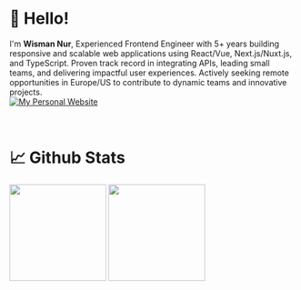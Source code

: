 # 👋 Hello!

I'm **Wisman Nur**, Experienced Frontend Engineer with 5+ years building responsive and scalable web applications using React/Vue, Next.js/Nuxt.js, and TypeScript. Proven track record in integrating APIs, leading small teams, and delivering impactful user experiences. Actively seeking remote opportunities in Europe/US to contribute to dynamic teams and innovative projects. <br>
<a href="https://wismannur.pro/?ref=readme">
<img alt="My Personal Website" src="https://img.shields.io/static/v1?color=0EA5E9&label=Website&message=wismannur.pro&style=flat&logo=amp&logoColor=ffffff&labelColor=334155">
</a>

<!-- <a href="https://github.com/antonkomarev/github-profile-views-counter">
  <img src="https://komarev.com/ghpvc/?username=wismannur&style=flat&abbreviated=true">
</a> -->

<br />

# 📈 Github Stats

<div>
  <img height="170" src="https://github-readme-stats.vercel.app/api?username=wismannur&count_private=true&include_all_commits=true&show_icons=true&theme=tokyonight&hide=contribs&rank_icon=github" />
  <img height="170" src="https://github-readme-stats.vercel.app/api/top-langs/?username=wismannur&layout=compact&theme=react&langs_count=6" />
</div>
